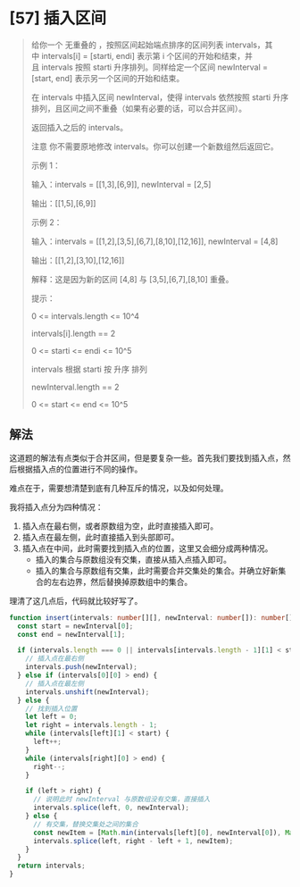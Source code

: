 # [57] 插入区间

> 给你一个 无重叠的 ，按照区间起始端点排序的区间列表 intervals，其中 intervals[i] = [starti, endi] 表示第 i 个区间的开始和结束，并且 intervals 按照 starti 升序排列。同样给定一个区间 newInterval = [start, end] 表示另一个区间的开始和结束。
>
> 在 intervals 中插入区间 newInterval，使得 intervals 依然按照 starti 升序排列，且区间之间不重叠（如果有必要的话，可以合并区间）。
>
> 返回插入之后的 intervals。
>
> 注意 你不需要原地修改 intervals。你可以创建一个新数组然后返回它。
>
> 示例 1：
>
> 输入：intervals = [[1,3],[6,9]], newInterval = [2,5]
>
> 输出：[[1,5],[6,9]]
>
> 示例 2：
>
> 输入：intervals = [[1,2],[3,5],[6,7],[8,10],[12,16]], newInterval = [4,8]
>
> 输出：[[1,2],[3,10],[12,16]]
>
> 解释：这是因为新的区间 [4,8] 与 [3,5],[6,7],[8,10] 重叠。
>
> 提示：
>
> 0 <= intervals.length <= 10^4
>
> intervals[i].length == 2
>
> 0 <= starti <= endi <= 10^5
>
> intervals 根据 starti 按 升序 排列
>
> newInterval.length == 2
>
> 0 <= start <= end <= 10^5

## 解法

这道题的解法有点类似于合并区间，但是要复杂一些。首先我们要找到插入点，然后根据插入点的位置进行不同的操作。

难点在于，需要想清楚到底有几种互斥的情况，以及如何处理。

我将插入点分为四种情况：

1. 插入点在最右侧，或者原数组为空，此时直接插入即可。
2. 插入点在最左侧，此时直接插入到头部即可。
3. 插入点在中间，此时需要找到插入点的位置，这里又会细分成两种情况。
   - 插入的集合与原数组没有交集，直接从插入点插入即可。
   - 插入的集合与原数组有交集，此时需要合并交集处的集合。并确立好新集合的左右边界，然后替换掉原数组中的集合。

理清了这几点后，代码就比较好写了。

```ts
function insert(intervals: number[][], newInterval: number[]): number[][] {
  const start = newInterval[0];
  const end = newInterval[1];

  if (intervals.length === 0 || intervals[intervals.length - 1][1] < start) {
    // 插入点在最右侧
    intervals.push(newInterval);
  } else if (intervals[0][0] > end) {
    // 插入点在最左侧
    intervals.unshift(newInterval);
  } else {
    // 找到插入位置
    let left = 0;
    let right = intervals.length - 1;
    while (intervals[left][1] < start) {
      left++;
    }
    while (intervals[right][0] > end) {
      right--;
    }

    if (left > right) {
      // 说明此时 newInterval 与原数组没有交集，直接插入
      intervals.splice(left, 0, newInterval);
    } else {
      // 有交集，替换交集处之间的集合
      const newItem = [Math.min(intervals[left][0], newInterval[0]), Math.max(intervals[right][1], newInterval[1])];
      intervals.splice(left, right - left + 1, newItem);
    }
  }
  return intervals;
}
```
